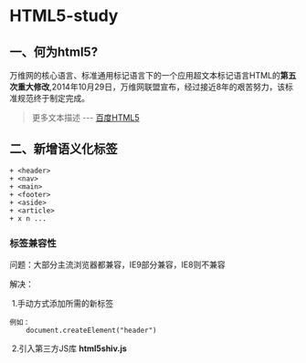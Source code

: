 # HTML5-study

## 一、何为html5?

万维网的核心语言、标准通用标记语言下的一个应用超文本标记语言HTML的**第五次重大修改**,2014年10月29日，万维网联盟宣布，经过接近8年的艰苦努力，该标准规范终于制定完成。

> 更多文本描述 --- [百度HTML5](https://baike.baidu.com/item/html5/4234903?fr=aladdin)

## 二、新增语义化标签

```
+ <header>
+ <nav>
+ <main>
+ <footer>
+ <aside>
+ <article>
+ x n ... 
```

### 标签兼容性

问题：大部分主流浏览器都兼容，IE9部分兼容，IE8则不兼容

解决：

​	1.手动方式添加所需的新标签

```
例如：
	document.createElement("header")
```

​	2.引入第三方JS库 **html5shiv.js**



